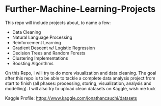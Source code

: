 # Further-Machine-Learning-Projects
This repo will include projects about, to name a few:
- Data Cleaning
- Natural Language Processing
- Reinforcement Learning
- Gradient Descent w/ Logistic Regression
- Decision Trees and Random Forests
- Clustering Implementations
- Boosting Algorithms


On this Repo, I will try to do more visualization and data cleaning. The goal after this repo is to be able to tackle a complete data analysis project from start to finish (all phases: processing, storing, visualization, analysis and modelling). I will also try to upload clean datasets on Kaggle, wish me luck

Kaggle Profile: https://www.kaggle.com/jonathancauchi/datasets

